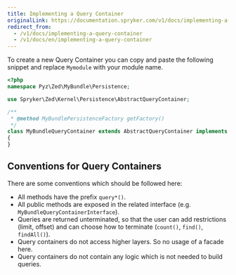 ```yaml
---
title: Implementing a Query Container
originalLink: https://documentation.spryker.com/v1/docs/implementing-a-query-container
redirect_from:
  - /v1/docs/implementing-a-query-container
  - /v1/docs/en/implementing-a-query-container
---
```



To create a new Query Container you can copy and paste the following snippet and replace `Mymodule` with your module name.

```php
<?php
namespace Pyz\Zed\MyBundle\Persistence;

use Spryker\Zed\Kernel\Persistence\AbstractQueryContainer;

/**
 * @method MyBundlePersistenceFactory getFactory()
 */
class MyBundleQueryContainer extends AbstractQueryContainer implements MyBundleQueryContainerInterface
{
}
```

## Conventions for Query Containers

There are some conventions which should be followed here:

* All methods have the prefix `query*()`.
* All public methods are exposed in the related interface (e.g. `MyBundleQueryContainerInterface`).
* Queries are returned unterminated, so that the user can add restrictions (limit, offset) and can choose how to terminate (`count()`, `find()`, `findAll()`).
* Query containers do not access higher layers. So no usage of a facade here.
* Query containers do not contain any logic which is not needed to build queries.

